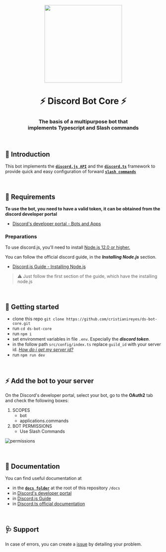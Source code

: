 <p align="center">
  <img src="https://user-images.githubusercontent.com/34529231/120911765-4fa05600-c660-11eb-9926-44686aaa15fb.png" width="250px">
  <h1 align="center">
    <p>⚡️ Discord Bot Core ⚡️</p>
  </h1>
  <h3 align="center">
    The basis of a multipurpose bot that<br/>
    implements Typescript and Slash commands
  </h3>
  <br/>
</p>


## 👀 Introduction
This bot implements the **[`discord.js API`](https://discord.com/developers/docs)** and the **[`discord.ts`](https://owencalvin.github.io/discord.ts/)** framework to provide quick and easy configuration of forward **[`slash commands`](https://discord.com/developers/docs/interactions/application-commands#slash-commands)**

<br/>

## 📌 Requirements
**To use the bot, you need to have a valid token, it can be obtained from the discord developer portal**
 - [Discord's developer portal - Bots and Apps](https://discord.com/developers/docs/intro#bots-and-apps)

### Preparations
To use discord.js, you'll need to install [Node.js 12.0 or higher.](https://nodejs.org/)

You can follow the official discord guide, in the ***Installing Node.js*** section.
 - [Discord.js Guide - Installing Node.js](https://discordjs.guide/preparations/#installing-node-js)

> ⚠️ Just follow the first section of the guide, which have the installing node.js

<br/>

## 🚀 Getting started

- clone this repo `git clone https://github.com/cristianireyes/ds-bot-core.git`
- run `cd ds-bot-core`
- run `npm i`
- set environment variables in file `.env`. Especially the ***discord token***.
- in the follow path `src/config/index.ts` replace `guild_id` with your server id. *[How do i get my server id?](https://support.discord.com/hc/es/articles/206346498--D%C3%B3nde-puedo-encontrar-mi-ID-de-usuario-servidor-mensaje-)*
- run `npm run dev`

<br/>

## ⚡️ Add the bot to your server
On the Discord's developer portal, select your bot, go to the **OAuth2** tab and check the following boxes:
  1. SCOPES
      - bot
      - applications.commands
  2. BOT PERMISSIONS
      - Use Slash Commands

![permissions](https://user-images.githubusercontent.com/34529231/120912886-60a19500-c669-11eb-9494-92b88d38e0c9.png)

<br/>

## 📑 Documentation
You can find useful documentation at
- in the **[`docs folder`](https://github.com/cristianireyes/ds-bot-core/tree/main/docs)** at the root of this repository `/docs`
- in [Discord's developer portal](https://discord.com/developers/docs/intro)
- in [Discord.js Guide](https://discordjs.guide/)
- in [Discord.ts official documentation](https://owencalvin.github.io/discord.ts/)

<br/>

## 🩺 Support
In case of errors, you can create a [issue](https://github.com/cristianireyes/ds-bot-core/issues) by detailing your problem.

